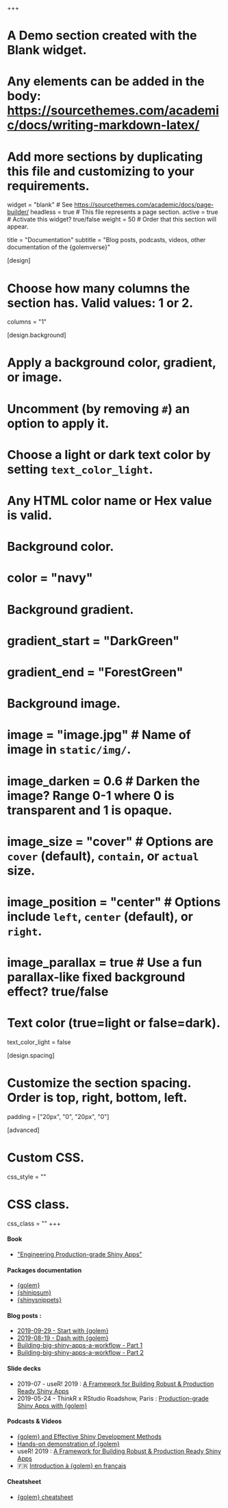 +++
# A Demo section created with the Blank widget.
# Any elements can be added in the body: https://sourcethemes.com/academic/docs/writing-markdown-latex/
# Add more sections by duplicating this file and customizing to your requirements.

widget = "blank"  # See https://sourcethemes.com/academic/docs/page-builder/
headless = true  # This file represents a page section.
active = true  # Activate this widget? true/false
weight = 50  # Order that this section will appear.

title = "Documentation"
subtitle = "Blog posts, podcasts, videos, other documentation of the {golemverse}"

[design]
  # Choose how many columns the section has. Valid values: 1 or 2.
  columns = "1"

[design.background]
  # Apply a background color, gradient, or image.
  #   Uncomment (by removing `#`) an option to apply it.
  #   Choose a light or dark text color by setting `text_color_light`.
  #   Any HTML color name or Hex value is valid.

  # Background color.
  # color = "navy"
  
  # Background gradient.
  # gradient_start = "DarkGreen"
  # gradient_end = "ForestGreen"
  
  # Background image.
  # image = "image.jpg"  # Name of image in `static/img/`.
  # image_darken = 0.6  # Darken the image? Range 0-1 where 0 is transparent and 1 is opaque.
  # image_size = "cover"  #  Options are `cover` (default), `contain`, or `actual` size.
  # image_position = "center"  # Options include `left`, `center` (default), or `right`.
  # image_parallax = true  # Use a fun parallax-like fixed background effect? true/false
  
  # Text color (true=light or false=dark).
  text_color_light = false

[design.spacing]
  # Customize the section spacing. Order is top, right, bottom, left.
  padding = ["20px", "0", "20px", "0"]

[advanced]
 # Custom CSS. 
 css_style = ""
 
 # CSS class.
 css_class = ""
+++


#### Book

- ["Engineering Production-grade Shiny Apps"](https://thinkr-open.github.io/building-shiny-apps-workflow/)

#### Packages documentation

- [{golem}](https://thinkr-open.github.io/golem/)
- [{shinipsum}](https://thinkr-open.github.io/shinipsum/)
- [{shinysnippets}](https://github.com/ThinkR-open/shinysnippets)


#### Blog posts :

- [2019-09-29 - Start with {golem}](https://rtask.thinkr.fr/getting-started-with-golem/)
- [2019-08-19 - Dash with {golem}](https://rtask.thinkr.fr/dash-with-golem-the-beginning/)
- [Building-big-shiny-apps-a-workflow - Part 1](https://rtask.thinkr.fr/blog/building-big-shiny-apps-a-workflow-1/)
- [Building-big-shiny-apps-a-workflow - Part 2](https://rtask.thinkr.fr/blog/building-big-shiny-apps-a-workflow-2/)


#### Slide decks

- 2019-07 - useR\! 2019 : [A Framework for Building Robust & Production Ready Shiny    Apps](https://github.com/VincentGuyader/user2019/raw/master/golem_Vincent_Guyader_USER!2019.pdf)
- 2019-05-24 - ThinkR x RStudio Roadshow, Paris : [Production-grade Shiny Apps with    {golem}](https://speakerdeck.com/colinfay/production-grade-shiny-apps-with-golem)

#### Podcasts & Videos

- [{golem} and Effective Shiny Development Methods](https://www.youtube.com/watch?v=OU1-CkSVdTI)
- [Hands-on demonstration of {golem}](https://shinydevseries.com/post/golem-demo/)
- useR\! 2019 : [A Framework for Building Robust & Production Ready Shiny Apps](https://youtu.be/tCAan6smrjs)
- 🇫🇷 [Introduction à {golem} en français](https://youtu.be/6qI4NzxlAFU)

#### Cheatsheet

- [{golem} cheatsheet](https://thinkr.fr/golem_cheatsheet_v0.1.pdf)
